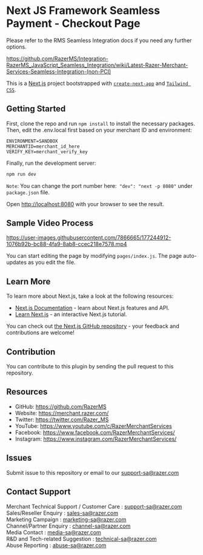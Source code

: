 
# Next JS Framework Seamless Payment - Checkout Page

Please refer to the RMS Seamless Integration docs if you need any further options.

https://github.com/RazerMS/Integration-RazerMS_JavaScript_Seamless_Integration/wiki/Latest-Razer-Merchant-Services-Seamless-Integration-(non-PCI)

This is a [Next.js](https://nextjs.org/) project bootstrapped with [`create-next-app`](https://github.com/vercel/next.js/tree/canary/packages/create-next-app) and [`Tailwind CSS`](https://tailwindcss.com/).

## Getting Started
First, clone the repo and run `npm install` to install the necessary packages. Then, edit the .env.local first based on your merchant ID and environment:
```
ENVIRONMENT=SANDBOX
MERCHANTID=merchant_id_here
VERIFY_KEY=merchant_verify_key
```

Finally, run the development server:


```bash
npm run dev
```

`Note`: You can change the port number here:` "dev": "next -p 8080"` under `package.json` file.

Open [http://localhost:8080](http://localhost:8080) with your browser to see the result.

## Sample Video Process
https://user-images.githubusercontent.com/7866665/177244912-1076b92b-bc88-4fa9-8ab8-ccec218e7578.mp4


You can start editing the page by modifying `pages/index.js`. The page auto-updates as you edit the file.

## Learn More

To learn more about Next.js, take a look at the following resources:

- [Next.js Documentation](https://nextjs.org/docs) - learn about Next.js features and API.
- [Learn Next.js](https://nextjs.org/learn) - an interactive Next.js tutorial.

You can check out [the Next.js GitHub repository](https://github.com/vercel/next.js/) - your feedback and contributions are welcome!

Contribution
------------

You can contribute to this plugin by sending the pull request to this repository.


## Resources

- GitHub:     https://github.com/RazerMS
- Website:    https://merchant.razer.com/
- Twitter:    https://twitter.com/Razer_MS
- YouTube:    https://www.youtube.com/c/RazerMerchantServices
- Facebook:   https://www.facebook.com/RazerMerchantServices/
- Instagram:  https://www.instagram.com/RazerMerchantServices/


Issues
------------

Submit issue to this repository or email to our support-sa@razer.com


Contact Support
-------

Merchant Technical Support / Customer Care : support-sa@razer.com <br>
Sales/Reseller Enquiry : sales-sa@razer.com <br>
Marketing Campaign : marketing-sa@razer.com <br>
Channel/Partner Enquiry : channel-sa@razer.com <br>
Media Contact : media-sa@razer.com <br>
R&D and Tech-related Suggestion : technical-sa@razer.com <br>
Abuse Reporting : abuse-sa@razer.com

